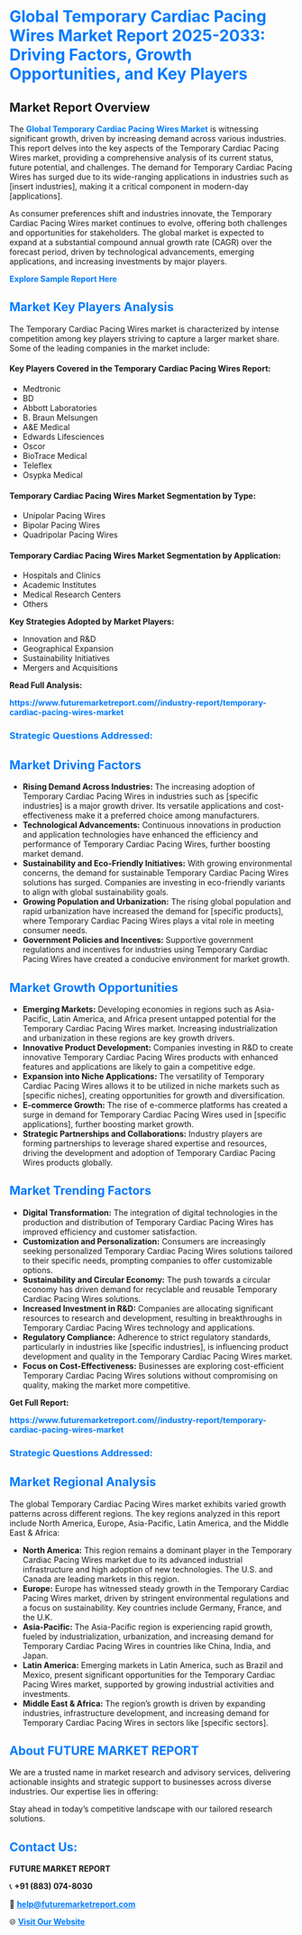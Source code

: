 <h1 style="color: #007BFF;">Global Temporary Cardiac Pacing Wires Market Report 2025-2033: Driving Factors, Growth Opportunities, and Key Players</h1>

<section id="overview">
<h2>Market Report Overview</h2>
<p>The <a href="https://www.futuremarketreport.com//industry-report/temporary-cardiac-pacing-wires-market" style="color: #007BFF; text-decoration: none;"><strong>Global Temporary Cardiac Pacing Wires Market</strong></a> is witnessing significant growth, driven by increasing demand across various industries. This report delves into the key aspects of the Temporary Cardiac Pacing Wires market, providing a comprehensive analysis of its current status, future potential, and challenges. The demand for Temporary Cardiac Pacing Wires has surged due to its wide-ranging applications in industries such as [insert industries], making it a critical component in modern-day [applications].</p>
<p>As consumer preferences shift and industries innovate, the Temporary Cardiac Pacing Wires market continues to evolve, offering both challenges and opportunities for stakeholders. The global market is expected to expand at a substantial compound annual growth rate (CAGR) over the forecast period, driven by technological advancements, emerging applications, and increasing investments by major players.</p>
</section>

<section id="overview">
<p><a href="https://www.futuremarketreport.com//request-sample/reportId=51855" style="color: #007BFF; text-decoration: none;"><strong>Explore Sample Report Here</strong></a></p>
</section>

<section id="key-players">
<h2 style="color: #007BFF;">Market Key Players Analysis</h2>
<p>The Temporary Cardiac Pacing Wires market is characterized by intense competition among key players striving to capture a larger market share. Some of the leading companies in the market include:</p>
<h4>Key Players Covered in the Temporary Cardiac Pacing Wires Report:</h4>
<ul><li>Medtronic</li><li>BD</li><li>Abbott Laboratories</li><li>B. Braun Melsungen</li><li>A&amp;E Medical</li><li>Edwards Lifesciences</li><li>Oscor</li><li>BioTrace Medical</li><li>Teleflex</li><li>Osypka Medical</li></ul>
<h4>Temporary Cardiac Pacing Wires Market Segmentation by Type:</h4>
<ul><li>Unipolar Pacing Wires</li><li>Bipolar Pacing Wires</li><li>Quadripolar Pacing Wires</li></ul>

<h4>Temporary Cardiac Pacing Wires Market Segmentation by Application:</h4>
<ul><li>Hospitals and Clinics</li><li>Academic Institutes</li><li>Medical Research Centers</li><li>Others</li></ul>
<p><strong>Key Strategies Adopted by Market Players:</strong></p>
<ul>
<li>Innovation and R&D</li>
<li>Geographical Expansion</li>
<li>Sustainability Initiatives</li>
<li>Mergers and Acquisitions</li>
</ul>
</section>

<section>
<p><strong>Read Full Analysis: </strong></p><a href="https://www.futuremarketreport.com//industry-report/temporary-cardiac-pacing-wires-market" style="color: #007BFF; text-decoration: none;"><strong>https://www.futuremarketreport.com//industry-report/temporary-cardiac-pacing-wires-market</strong></a>
<h3 style="color: #007BFF;">Strategic Questions Addressed:</h3>
</section>

<section id="driving-factors">
<h2 style="color: #007BFF;">Market Driving Factors</h2>
<ul>
<li><strong>Rising Demand Across Industries:</strong> The increasing adoption of Temporary Cardiac Pacing Wires in industries such as [specific industries] is a major growth driver. Its versatile applications and cost-effectiveness make it a preferred choice among manufacturers.</li>
<li><strong>Technological Advancements:</strong> Continuous innovations in production and application technologies have enhanced the efficiency and performance of Temporary Cardiac Pacing Wires, further boosting market demand.</li>
<li><strong>Sustainability and Eco-Friendly Initiatives:</strong> With growing environmental concerns, the demand for sustainable Temporary Cardiac Pacing Wires solutions has surged. Companies are investing in eco-friendly variants to align with global sustainability goals.</li>
<li><strong>Growing Population and Urbanization:</strong> The rising global population and rapid urbanization have increased the demand for [specific products], where Temporary Cardiac Pacing Wires plays a vital role in meeting consumer needs.</li>
<li><strong>Government Policies and Incentives:</strong> Supportive government regulations and incentives for industries using Temporary Cardiac Pacing Wires have created a conducive environment for market growth.</li>
</ul>
</section>

<section id="growth-opportunities">
<h2 style="color: #007BFF;">Market Growth Opportunities</h2>
<ul>
<li><strong>Emerging Markets:</strong> Developing economies in regions such as Asia-Pacific, Latin America, and Africa present untapped potential for the Temporary Cardiac Pacing Wires market. Increasing industrialization and urbanization in these regions are key growth drivers.</li>
<li><strong>Innovative Product Development:</strong> Companies investing in R&D to create innovative Temporary Cardiac Pacing Wires products with enhanced features and applications are likely to gain a competitive edge.</li>
<li><strong>Expansion into Niche Applications:</strong> The versatility of Temporary Cardiac Pacing Wires allows it to be utilized in niche markets such as [specific niches], creating opportunities for growth and diversification.</li>
<li><strong>E-commerce Growth:</strong> The rise of e-commerce platforms has created a surge in demand for Temporary Cardiac Pacing Wires used in [specific applications], further boosting market growth.</li>
<li><strong>Strategic Partnerships and Collaborations:</strong> Industry players are forming partnerships to leverage shared expertise and resources, driving the development and adoption of Temporary Cardiac Pacing Wires products globally.</li>
</ul>
</section>

<section id="trending-factors">
<h2 style="color: #007BFF;">Market Trending Factors</h2>
<ul>
<li><strong>Digital Transformation:</strong> The integration of digital technologies in the production and distribution of Temporary Cardiac Pacing Wires has improved efficiency and customer satisfaction.</li>
<li><strong>Customization and Personalization:</strong> Consumers are increasingly seeking personalized Temporary Cardiac Pacing Wires solutions tailored to their specific needs, prompting companies to offer customizable options.</li>
<li><strong>Sustainability and Circular Economy:</strong> The push towards a circular economy has driven demand for recyclable and reusable Temporary Cardiac Pacing Wires solutions.</li>
<li><strong>Increased Investment in R&D:</strong> Companies are allocating significant resources to research and development, resulting in breakthroughs in Temporary Cardiac Pacing Wires technology and applications.</li>
<li><strong>Regulatory Compliance:</strong> Adherence to strict regulatory standards, particularly in industries like [specific industries], is influencing product development and quality in the Temporary Cardiac Pacing Wires market.</li>
<li><strong>Focus on Cost-Effectiveness:</strong> Businesses are exploring cost-efficient Temporary Cardiac Pacing Wires solutions without compromising on quality, making the market more competitive.</li>
</ul>
</section>

<section>
<p><strong>Get Full Report: </strong></p><a href="https://www.futuremarketreport.com//industry-report/temporary-cardiac-pacing-wires-market" style="color: #007BFF; text-decoration: none;"><strong>https://www.futuremarketreport.com//industry-report/temporary-cardiac-pacing-wires-market</strong></a>
<h3 style="color: #007BFF;">Strategic Questions Addressed:</h3>
</section>


<section id="regional-analysis">
<h2 style="color: #007BFF;">Market Regional Analysis</h2>
<p>The global Temporary Cardiac Pacing Wires market exhibits varied growth patterns across different regions. The key regions analyzed in this report include North America, Europe, Asia-Pacific, Latin America, and the Middle East & Africa:</p>
<ul>
<li><strong>North America:</strong> This region remains a dominant player in the Temporary Cardiac Pacing Wires market due to its advanced industrial infrastructure and high adoption of new technologies. The U.S. and Canada are leading markets in this region.</li>
<li><strong>Europe:</strong> Europe has witnessed steady growth in the Temporary Cardiac Pacing Wires market, driven by stringent environmental regulations and a focus on sustainability. Key countries include Germany, France, and the U.K.</li>
<li><strong>Asia-Pacific:</strong> The Asia-Pacific region is experiencing rapid growth, fueled by industrialization, urbanization, and increasing demand for Temporary Cardiac Pacing Wires in countries like China, India, and Japan.</li>
<li><strong>Latin America:</strong> Emerging markets in Latin America, such as Brazil and Mexico, present significant opportunities for the Temporary Cardiac Pacing Wires market, supported by growing industrial activities and investments.</li>
<li><strong>Middle East & Africa:</strong> The region’s growth is driven by expanding industries, infrastructure development, and increasing demand for Temporary Cardiac Pacing Wires in sectors like [specific sectors].</li>
</ul>
</section>

<footer>
<h2 style="color: #007BFF;">About FUTURE MARKET REPORT</h2>
<p>We are a trusted name in market research and advisory services, delivering actionable insights and strategic support to businesses across diverse industries. Our expertise lies in offering:</p>

<p>Stay ahead in today’s competitive landscape with our tailored research solutions.</p>

<h2 style="color: #007BFF;">Contact Us:</h2>
<p><strong>FUTURE MARKET REPORT</strong></p>
<p>📞 <strong>+91 (883) 074-8030</strong></p>
<p>📧 <strong><a href="mailto:help@futuremarketreport.com" style="color: #007BFF;">help@futuremarketreport.com</a></strong></p>
<p>🌐 <strong><a href="https://www.futuremarketreport.com/" style="color: #007BFF;">Visit Our Website</a></strong></p>
</footer>